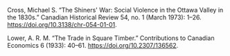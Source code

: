 Cross, Michael S. “The Shiners' War: Social Violence in the Ottawa Valley in the 1830s.” Canadian Historical Review 54, no. 1 (March 1973): 1–26. https://doi.org/10.3138/chr-054-01-01. 

Lower, A. R. M. “The Trade in Square Timber.” Contributions to Canadian Economics 6 (1933): 40–61. https://doi.org/10.2307/136562. 
